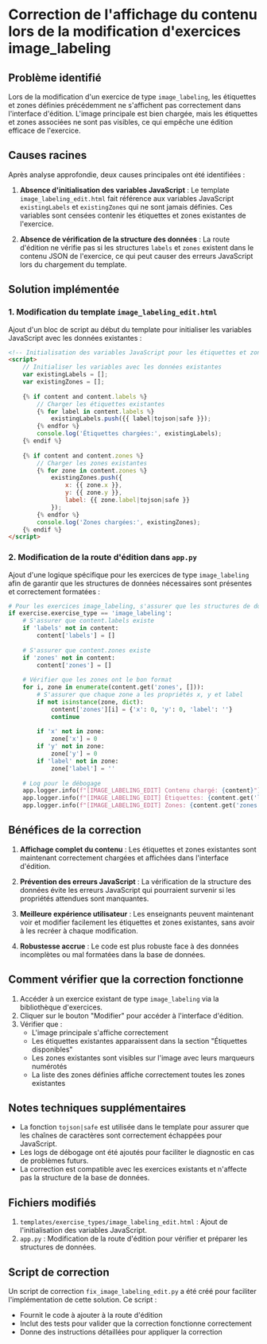 # Correction de l'affichage du contenu lors de la modification d'exercices image_labeling

## Problème identifié

Lors de la modification d'un exercice de type `image_labeling`, les étiquettes et zones définies précédemment ne s'affichent pas correctement dans l'interface d'édition. L'image principale est bien chargée, mais les étiquettes et zones associées ne sont pas visibles, ce qui empêche une édition efficace de l'exercice.

## Causes racines

Après analyse approfondie, deux causes principales ont été identifiées :

1. **Absence d'initialisation des variables JavaScript** : Le template `image_labeling_edit.html` fait référence aux variables JavaScript `existingLabels` et `existingZones` qui ne sont jamais définies. Ces variables sont censées contenir les étiquettes et zones existantes de l'exercice.

2. **Absence de vérification de la structure des données** : La route d'édition ne vérifie pas si les structures `labels` et `zones` existent dans le contenu JSON de l'exercice, ce qui peut causer des erreurs JavaScript lors du chargement du template.

## Solution implémentée

### 1. Modification du template `image_labeling_edit.html`

Ajout d'un bloc de script au début du template pour initialiser les variables JavaScript avec les données existantes :

```html
<!-- Initialisation des variables JavaScript pour les étiquettes et zones existantes -->
<script>
    // Initialiser les variables avec les données existantes
    var existingLabels = [];
    var existingZones = [];
    
    {% if content and content.labels %}
        // Charger les étiquettes existantes
        {% for label in content.labels %}
            existingLabels.push({{ label|tojson|safe }});
        {% endfor %}
        console.log('Étiquettes chargées:', existingLabels);
    {% endif %}
    
    {% if content and content.zones %}
        // Charger les zones existantes
        {% for zone in content.zones %}
            existingZones.push({
                x: {{ zone.x }},
                y: {{ zone.y }},
                label: {{ zone.label|tojson|safe }}
            });
        {% endfor %}
        console.log('Zones chargées:', existingZones);
    {% endif %}
</script>
```

### 2. Modification de la route d'édition dans `app.py`

Ajout d'une logique spécifique pour les exercices de type `image_labeling` afin de garantir que les structures de données nécessaires sont présentes et correctement formatées :

```python
# Pour les exercices image_labeling, s'assurer que les structures de données sont correctes
if exercise.exercise_type == 'image_labeling':
    # S'assurer que content.labels existe
    if 'labels' not in content:
        content['labels'] = []
    
    # S'assurer que content.zones existe
    if 'zones' not in content:
        content['zones'] = []
    
    # Vérifier que les zones ont le bon format
    for i, zone in enumerate(content.get('zones', [])):
        # S'assurer que chaque zone a les propriétés x, y et label
        if not isinstance(zone, dict):
            content['zones'][i] = {'x': 0, 'y': 0, 'label': ''}
            continue
        
        if 'x' not in zone:
            zone['x'] = 0
        if 'y' not in zone:
            zone['y'] = 0
        if 'label' not in zone:
            zone['label'] = ''
    
    # Log pour le débogage
    app.logger.info(f"[IMAGE_LABELING_EDIT] Contenu chargé: {content}")
    app.logger.info(f"[IMAGE_LABELING_EDIT] Étiquettes: {content.get('labels', [])}")
    app.logger.info(f"[IMAGE_LABELING_EDIT] Zones: {content.get('zones', [])}")
```

## Bénéfices de la correction

1. **Affichage complet du contenu** : Les étiquettes et zones existantes sont maintenant correctement chargées et affichées dans l'interface d'édition.

2. **Prévention des erreurs JavaScript** : La vérification de la structure des données évite les erreurs JavaScript qui pourraient survenir si les propriétés attendues sont manquantes.

3. **Meilleure expérience utilisateur** : Les enseignants peuvent maintenant voir et modifier facilement les étiquettes et zones existantes, sans avoir à les recréer à chaque modification.

4. **Robustesse accrue** : Le code est plus robuste face à des données incomplètes ou mal formatées dans la base de données.

## Comment vérifier que la correction fonctionne

1. Accéder à un exercice existant de type `image_labeling` via la bibliothèque d'exercices.
2. Cliquer sur le bouton "Modifier" pour accéder à l'interface d'édition.
3. Vérifier que :
   - L'image principale s'affiche correctement
   - Les étiquettes existantes apparaissent dans la section "Étiquettes disponibles"
   - Les zones existantes sont visibles sur l'image avec leurs marqueurs numérotés
   - La liste des zones définies affiche correctement toutes les zones existantes

## Notes techniques supplémentaires

- La fonction `tojson|safe` est utilisée dans le template pour assurer que les chaînes de caractères sont correctement échappées pour JavaScript.
- Les logs de débogage ont été ajoutés pour faciliter le diagnostic en cas de problèmes futurs.
- La correction est compatible avec les exercices existants et n'affecte pas la structure de la base de données.

## Fichiers modifiés

1. `templates/exercise_types/image_labeling_edit.html` : Ajout de l'initialisation des variables JavaScript.
2. `app.py` : Modification de la route d'édition pour vérifier et préparer les structures de données.

## Script de correction

Un script de correction `fix_image_labeling_edit.py` a été créé pour faciliter l'implémentation de cette solution. Ce script :
- Fournit le code à ajouter à la route d'édition
- Inclut des tests pour valider que la correction fonctionne correctement
- Donne des instructions détaillées pour appliquer la correction
